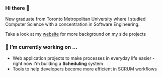 ### Hi there 👋

New graduate from Toronto Metropolitan University where I studied Computer Science with a concentration in Software Engineering.  

Take a look at my [website](https://p1chiu.github.io/portfolio/) for more background on my side projects

### 🔭 I’m currently working on ...

- Web application projects to make processes in everyday life easier - right now I'm building a **Scheduling** system
- Tools to help developers become more efficient in SCRUM workflows


<!--
**p1chiu/p1chiu** is a ✨ _special_ ✨ repository because its `README.md` (this file) appears on your GitHub profile.

Here are some ideas to get you started:

- 🔭 I’m currently working on ...
- 🌱 I’m currently learning ...
- 👯 I’m looking to collaborate on ...
- 🤔 I’m looking for help with ...
- 💬 Ask me about ...
- 📫 How to reach me: ...
- 😄 Pronouns: ...
- ⚡ Fun fact: ...
-->

